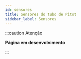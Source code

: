 ```yaml
---
id: sensores
title: Sensores do tubo de Pitot
sidebar_label: Sensores
---
```


:::caution Atenção

**Página em desenvolvimento**

:::